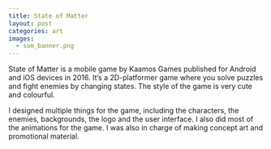 ```yaml
---
title: State of Matter
layout: post
categories: art
images:
  - som_banner.png
---
```


State of Matter is a mobile game by Kaamos Games published for Android and iOS devices in 2016. It’s a 2D-platformer game where you solve puzzles and fight enemies by changing states. The style of the game is very cute and colourful.

I designed multiple things for the game, including the characters, the enemies, backgrounds, the logo and the user interface. I also did most of the animations for the game. I was also in charge of making concept art and promotional material.
